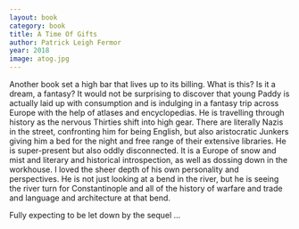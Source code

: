 ```yaml
---
layout: book
category: book
title: A Time Of Gifts
author: Patrick Leigh Fermor
year: 2018
image: atog.jpg
---
```

Another book set a high bar that lives up to its billing.  What is this?  Is it a dream, a fantasy?  It would not be surprising to discover that young Paddy is actually laid up with consumption and is indulging in a fantasy trip across Europe with the help of atlases and encyclopedias.  He is travelling through history as the nervous Thirties shift into high gear.  There are literally Nazis in the street, confronting him for being English, but also aristocratic Junkers giving him a bed for the night and free range of their extensive libraries.  He is super-present but also oddly disconnected.  It is a Europe of snow and mist and literary and historical introspection, as well as dossing down in the workhouse.  I loved the sheer depth of his own personality and perspectives.  He is not just looking at a bend in the river, but he is seeing the river turn for Constantinople and all of the history of warfare and trade and language and architecture at that bend.  

Fully expecting to be let down by the sequel …
